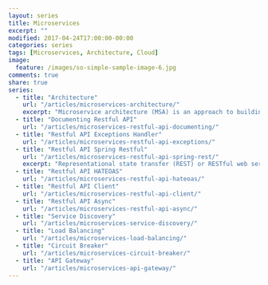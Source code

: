 ```yaml
---
layout: series
title: Microservices
excerpt: ""
modified: 2017-04-24T17:00:00-00:00
categories: series
tags: [Microservices, Architecture, Cloud]
image:
  feature: /images/so-simple-sample-image-6.jpg
comments: true
share: true
series:
  - title: "Architecture"
    url: "/articles/microservices-architecture/"
    excerpt: "Microservice architecture (MSA) is an approach to building software systems that decomposes business domain models into smaller, consistent, bounded-contexts implemented by services. These services are isolated and autonomous yet communicate to provide some piece of business functionality. Microservices are typically implemented and operated by small teams with enough autonomy that each team and service can change its internal implementation details (including replacing it outright!) with minimal impact across the rest of the system."
  - title: "Documenting Restful API"
    url: "/articles/microservices-restful-api-documenting/"
  - title: "Restful API Exceptions Handler"
    url: "/articles/microservices-restful-api-exceptions/"
  - title: "Restful API Spring Restful"
    url: "/articles/microservices-restful-api-spring-rest/"
    excerpt: "Representational state transfer (REST) or RESTful web services is a way of providing interoperability between computer systems on the Internet. REST-compliant Web services allow requesting systems to access and manipulate textual representations of Web resources using a uniform and predefined set of stateless operations. Other forms of Web service exist, which expose their own arbitrary sets of operations such as WSDL and SOAP."
  - title: "Restful API HATEOAS"
    url: "/articles/microservices-restful-api-hateoas/"
  - title: "Restful API Client"
    url: "/articles/microservices-restful-api-client/"
  - title: "Restful API Async"
    url: "/articles/microservices-restful-api-async/"
  - title: "Service Discovery"
    url: "/articles/microservices-service-discovery/"
  - title: "Load Balancing"
    url: "/articles/microservices-load-balancing/"
  - title: "Circuit Breaker"
    url: "/articles/microservices-circuit-breaker/"
  - title: "API Gateway"
    url: "/articles/microservices-api-gateway/"
---
```

